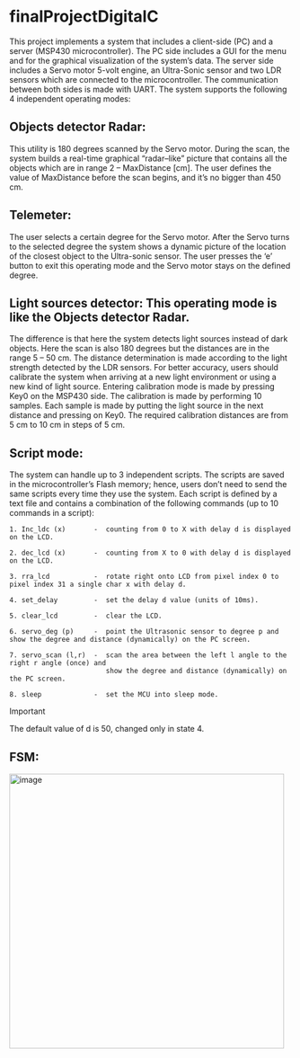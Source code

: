 # finalProjectDigitalC
This project implements a system that includes a client-side (PC) and a server (MSP430 microcontroller). The PC side includes a GUI for the menu and for the graphical visualization of the system’s data. The server side includes a Servo motor 5-volt engine, an Ultra-Sonic sensor and two LDR sensors which are connected to the microcontroller.  The communication between both sides is made with UART.
The system supports the following 4 independent operating modes:
## Objects detector Radar:
This utility is 180 degrees scanned by the Servo motor. During the scan, the system builds  a real-time graphical “radar–like” picture that contains all the objects which
are in range 2 – MaxDistance [cm]. The user defines the value of MaxDistance before the scan begins, and it’s  no bigger than 450 cm.

## Telemeter: 
 The user selects a certain degree for the Servo motor. After the Servo turns to the selected degree the system shows a dynamic picture of the location of the
closest object to the Ultra-sonic sensor. The user presses the ‘e’ button to exit this operating mode and the Servo motor stays on the defined degree.

## Light sources detector:  This operating mode is like the Objects detector Radar.
 The difference is that here the system detects light sources instead of dark objects.
Here the scan is also 180 degrees but the distances are in the range 5 – 50 cm. The distance determination is made according to the light strength detected by the LDR sensors.
 For better accuracy, users should calibrate the system when arriving at a new light environment or using a new kind of light source.
Entering calibration mode is made by pressing Key0 on the MSP430 side. The calibration is made by performing 10 samples. Each sample is made by putting the light source in the next distance and pressing on Key0. The required calibration distances are from 5 cm to 10 cm in steps of 5 cm.

## Script mode:
The system can handle up to 3 independent scripts.
The scripts are saved in the microcontroller’s Flash memory; hence,  users don’t need to send the same scripts every time they use the system.
Each script is defined by a text file and contains a combination of the following commands (up to 10 commands in a script):

    1. Inc_ldc (x)       -  counting from 0 to X with delay d is displayed on the LCD.
 	
    2. dec_lcd (x)       -  counting from X to 0 with delay d is displayed on the LCD.
 	
    3. rra_lcd           -  rotate right onto LCD from pixel index 0 to pixel index 31 a single char x with delay d.
 	
    4. set_delay         -  set the delay d value (units of 10ms).
 	
    5. clear_lcd         -  clear the LCD.
 	
    6. servo_deg (p)     -  point the Ultrasonic sensor to degree p and show the degree and distance (dynamically) on the PC screen.
 	
    7. servo_scan (l,r)  -  scan the area between the left l angle to the right r angle (once) and
                            show the degree and distance (dynamically) on the PC screen.
 	
    8. sleep             -  set the MCU into sleep mode.

> [!IMPORTANT]
> The default value of d is 50, changed only in state 4.

 ## FSM: 
   <img width="489" alt="image" src="https://github.com/Orisadek/finalProjectDigitalC/assets/43981934/9dbdd6c8-5969-46f6-8257-1af329d5b360">



